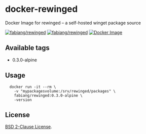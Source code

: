 # docker-rewinged

Docker Image for rewinged – a self-hosted winget package source

[![fabiang/rewinged](https://img.shields.io/docker/pulls/fabiang/rewinged.svg)](https://hub.docker.com/r/fabiang/rewinged)
[![fabiang/rewinged](https://badgen.net/github/license/fabiang/docker-rewinged)](https://github.com/fabiang/docker-rewinged)
[![Docker Image](https://github.com/fabiang/docker-rewinged/actions/workflows/docker.yml/badge.svg)](https://github.com/fabiang/docker-rewinged/actions/workflows/docker.yml)

## Available tags

* 0.3.0-alpine

## Usage

```
  docker run -it --rm \
    -v "mypackagesvolume:/srv/rewinged/packages" \
    fabiang/rewinged:0.3.0-alpine \
    -version
```

## License

[BSD 2-Clause License](LICENSE).
